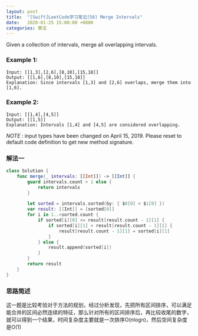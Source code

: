 ```yaml
---
layout: post
title:  "[Swift]LeetCode学习笔记(56) Merge Intervals"
date:   2020-01-25 15:00:00 +0800
categories: 算法
---
```


Given a collection of intervals, merge all overlapping intervals.

### Example 1:

```
Input: [[1,3],[2,6],[8,10],[15,18]]
Output: [[1,6],[8,10],[15,18]]
Explanation: Since intervals [1,3] and [2,6] overlaps, merge them into [1,6].
```

### Example 2:

```
Input: [[1,4],[4,5]]
Output: [[1,5]]
Explanation: Intervals [1,4] and [4,5] are considered overlapping.
```

*NOTE* : input types have been changed on April 15, 2019. Please reset to default code definition to get new method signature.

### 解法一

```swift
class Solution {
    func merge(_ intervals: [[Int]]) -> [[Int]] {
        guard intervals.count > 1 else {
            return intervals
        }
        
        let sorted = intervals.sorted(by: { $0[0] < $1[0] })
        var result: [[Int]] = [sorted[0]]
        for i in 1..<sorted.count {
            if sorted[i][0] <= result[result.count - 1][1] {
                if sorted[i][1] > result[result.count - 1][1] {
                    result[result.count - 1][1] = sorted[i][1]
                }
            } else {
                result.append(sorted[i])
            }
        }
        return result
    }
}
```

### 思路简述

这一题是比较考验对于方法的规划，经过分析发现，先把所有区间排序，可以满足能合并的区间必然连续的特征，那么针对所有的区间排序后，再比较收尾的数字，就可以得到一个结果，时间复杂度主要就是一次排序O(nlogn)，然后空间复杂度是O(1)
